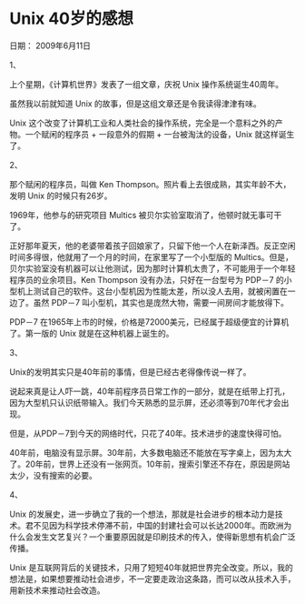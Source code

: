 # Unix 40岁的感想

日期： 2009年6月11日

1、

上个星期，《计算机世界》发表了一组文章，庆祝 Unix 操作系统诞生40周年。

虽然我以前就知道 Unix 的故事，但是这组文章还是令我读得津津有味。

Unix 这个改变了计算机工业和人类社会的操作系统，完全是一个意料之外的产物。一个赋闲的程序员 + 一段意外的假期 + 一台被淘汰的设备，Unix 就这样诞生了。

2、

那个赋闲的程序员，叫做 Ken Thompson。照片看上去很成熟，其实年龄不大，发明 Unix 的时候只有26岁。

1969年，他参与的研究项目 Multics 被贝尔实验室取消了，他顿时就无事可干了。

正好那年夏天，他的老婆带着孩子回娘家了，只留下他一个人在新泽西。反正空闲时间多得很，他就用了一个月的时间，在家里写了一个小型版的 Multics。但是，贝尔实验室没有机器可以让他测试，因为那时计算机太贵了，不可能用于一个年轻程序员的业余项目。Ken Thompson 没有办法，只好在一台型号为 PDP－7 的小型机上测试自己的软件。这台小型机因为性能太差，所以没人去用，就被闲置在一边了。虽然 PDP－7 叫小型机，其实也是庞然大物，需要一间房间才能放得下。

PDP－7 在1965年上市的时候，价格是72000美元，已经属于超级便宜的计算机了。第一版的 Unix 就是在这种机器上诞生的。

3、

Unix的发明其实只是40年前的事情，但是已经古老得像传说一样了。

说起来真是让人吓一跳，40年前程序员日常工作的一部分，就是在纸带上打孔，因为大型机只认识纸带输入。我们今天熟悉的显示屏，还必须等到70年代才会出现。

但是，从PDP－7到今天的网络时代，只花了40年。技术进步的速度快得可怕。

40年前，电脑没有显示屏。30年前，大多数电脑还不能放在写字桌上，因为太大了。20年前，世界上还没有一张网页。10年前，搜索引擎还不存在，原因是网站太少，没有搜索的必要。

4、

Unix 的发展史，进一步确立了我的一个想法，那就是社会进步的根本动力是技术。君不见因为科学技术停滞不前，中国的封建社会可以长达2000年。而欧洲为什么会发生文艺复兴？一个重要原因就是印刷技术的传入，使得新思想有机会广泛传播。

Unix 是互联网背后的关键技术，只用了短短40年就把世界完全改变。所以，我的想法是，如果想要推动社会进步，不一定要走政治这条路，而可以改从技术入手，用新技术来推动社会改造。


